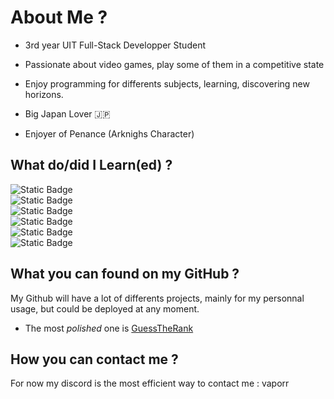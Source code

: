 # About Me ?

- 3rd year UIT Full-Stack Developper Student
- Passionate about video games, play some of them in a competitive state

- Enjoy programming for differents subjects, learning, discovering new horizons.
- Big Japan Lover 🇯🇵
- Enjoyer of Penance (Arknighs Character)

## What do/did I Learn(ed) ?

![Static Badge](https://img.shields.io/badge/C%2B%2B-blue?logo=cplusplus)  
![Static Badge](https://img.shields.io/badge/JavaScript-yellow?logo=javascript)  
![Static Badge](https://img.shields.io/badge/C-purple?logo=c)  
![Static Badge](https://img.shields.io/badge/React-black?logo=react)  
![Static Badge](https://img.shields.io/badge/Laravel-black?logo=laravel)  
![Static Badge](https://img.shields.io/badge/Postgresql-grey?logo=postgresql)


## What you can found on my GitHub ?
My Github will have a lot of differents projects, mainly for my personnal usage, but could be deployed at any moment.
- The most *polished* one is [GuessTheRank](https://github.com/Vapoor/gmr-strinova)

## How you can contact me ?
For now my discord is the most efficient way to contact me : vaporr








